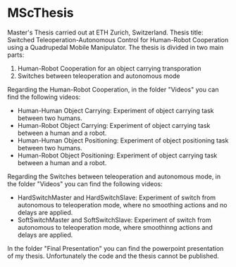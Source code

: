 # MScThesis
Master's Thesis carried out at ETH Zurich, Switzerland. Thesis title: Switched Teleoperation-Autonomous Control for Human-Robot Cooperation using a Quadrupedal Mobile Manipulator. The thesis is divided in two main parts:
1. Human-Robot Cooperation for an object carrying transporation
2. Switches between teleoperation and autonomous mode

Regarding the Human-Robot Cooperation, in the folder "Videos" you can find the following videos:
- Human-Human Object Carrying: Experiment of object carrying task between two humans.
- Human-Robot Object Carrying: Experiment of object carrying task between a human and a robot.
- Human-Human Object Positioning: Experiment of object positioning task between two humans.
- Human-Robot Object Positioning: Experiment of object carrying task between a human and a robot.

Regarding the Switches between teleoperation and autonomous mode, in the folder "Videos" you can find the following videos:
- HardSwitchMaster and HardSwitchSlave: Experiment of switch from autonomous to teleoperation mode, where no smoothing actions and no delays are applied.
- SoftSwitchMaster and SoftSwitchSlave: Experiment of switch from autonomous to teleoperation mode, where smoothinng actions and delays are applied.

In the folder "Final Presentation" you can find the powerpoint presentation of my thesis. Unfortunately the code and the thesis cannot be published.
